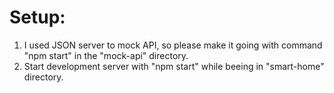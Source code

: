 # Setup:

1. I used JSON server to mock API, so please make it going with command "npm start" in the "mock-api" directory.
2. Start development server with "npm start" while beeing in "smart-home" directory.
